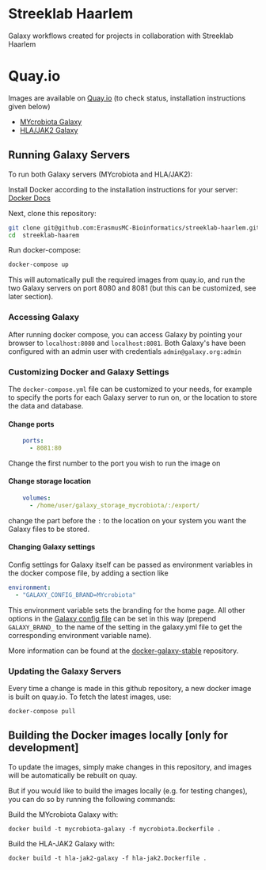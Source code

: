 # Streeklab Haarlem

Galaxy workflows created for projects in collaboration with Streeklab Haarlem

# Quay.io

Images are available on [Quay.io](https://quay.io) (to check status, installation instructions given below)

- [MYcrobiota Galaxy](https://quay.io/repository/erasmusmc_bioinformatics/streeklab-haarlem-galaxy-mycrobiota)
- [HLA/JAK2 Galaxy](https://quay.io/repository/erasmusmc_bioinformatics/streeklab-haarlem-galaxy)


## Running Galaxy Servers

To run both Galaxy servers (MYcrobiota and HLA/JAK2):

Install Docker according to the installation instructions for your server: [Docker Docs](https://docs.docker.com/)

Next, clone this repository:

```bash
git clone git@github.com:ErasmusMC-Bioinformatics/streeklab-haarlem.git
cd  streeklab-haarem
```

Run docker-compose:

```bash
docker-compose up
```

This will automatically pull the required images from quay.io, and run the two Galaxy servers on port 8080 and 8081 (but this can be customized, see later section).

### Accessing Galaxy

After running docker compose, you can access Galaxy by pointing your browser to `localhost:8080` and `localhost:8081`. Both Galaxy's have been configured with an admin user with credentials `admin@galaxy.org:admin`

### Customizing Docker and Galaxy Settings

The `docker-compose.yml` file can be customized to your needs, for example to specify the ports for each Galaxy server to run on, or the location to store the data and database.

#### Change ports

```yml
    ports:
      - 8081:80
```

Change the first number to the port you wish to run the image on

#### Change storage location

```yml
    volumes:
      - /home/user/galaxy_storage_mycrobiota/:/export/
```

change the part before the `:` to the location on your system you want the Galaxy files to be stored.

#### Changing Galaxy settings

Config settings for Galaxy itself can be passed as environment variables in the docker compose file, by adding a section like

```yml
environment:
  - "GALAXY_CONFIG_BRAND=MYcrobiota"
```

This environment variable sets the branding for the home page. All other options in the [Galaxy config file](https://github.com/galaxyproject/galaxy/blob/dev/config/galaxy.yml.sample#L671) can be set in this way (prepend `GALAXY_BRAND_` to the name of the setting in the galaxy.yml file to get the corresponding environment variable name).

More information can be found at the [docker-galaxy-stable](https://github.com/bgruening/docker-galaxy-stable) repository.


### Updating the Galaxy Servers

Every time a change is made in this github repository, a new docker image is built on quay.io. To fetch the latest images, use:

```
docker-compose pull
```

## Building the Docker images locally [only for development]

To update the images, simply make changes in this repository, and images will be automatically be rebuilt on quay.

But if you would like to build the images locally (e.g. for testing changes), you can do so by running the following commands:

Build the MYcrobiota Galaxy with:

```
docker build -t mycrobiota-galaxy -f mycrobiota.Dockerfile .
```

Build the HLA-JAK2 Galaxy with:

```
docker build -t hla-jak2-galaxy -f hla-jak2.Dockerfile .
```
